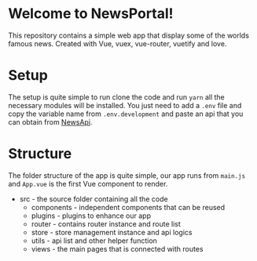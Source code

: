 # Welcome to NewsPortal!

This repository contains a simple web app that display some of the worlds famous news. Created with Vue, vuex, vue-router, vuetify and love.

# Setup
The setup is quite simple to run clone the code and run `yarn` all the necessary modules will be installed. You just need to add a `.env`  file and copy the variable name from `.env.development` and paste an api that you can obtain from [NewsApi](https://newsapi.org/).

# Structure

The folder structure of the app is quite simple, our app runs from `main.js` and `App.vue` is the first Vue component to render.

- src  - the source folder containing all the code
	- components - independent components that can be reused
	- plugins - plugins to enhance our app
	- router - contains router instance and route list
	- store - store management instance and api logics
	- utils - api list and other helper function 
	- views - the main pages that is connected with routes